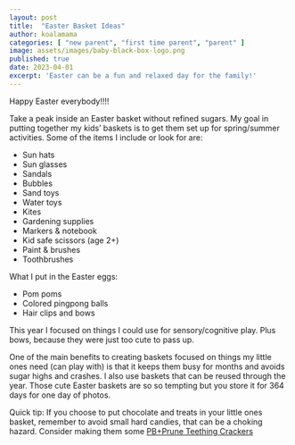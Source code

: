 ```yaml
---
layout: post
title:  "Easter Basket Ideas"
author: koalamama
categories: [ "new parent", "first time parent", "parent" ]
image: assets/images/baby-black-box-logo.png
published: true
date: 2023-04-01
excerpt: 'Easter can be a fun and relaxed day for the family!'
---
```


Happy Easter everybody!!!!


Take a peak inside an Easter basket without refined sugars. My goal in putting together my kids’ baskets is to get them set up for spring/summer activities.
Some of the items I include or look for are:

- Sun hats
- Sun glasses
- Sandals
- Bubbles
- Sand toys
- Water toys
- Kites
- Gardening supplies
- Markers & notebook
- Kid safe scissors (age 2+)
- Paint & brushes
- Toothbrushes


What I put in the Easter eggs:
- Pom poms
- Colored pingpong balls
- Hair clips and bows

This year I focused on things I could use for sensory/cognitive play. Plus bows, because they were just too cute to pass up.


One of the main benefits to creating baskets focused on things my little ones need (can play with) is that it keeps them busy for months and avoids sugar highs and crashes. I also use baskets that can be reused through the year. Those cute Easter baskets are so so tempting but you store it for 364 days for one day of photos.


Quick tip: If you choose to put chocolate and treats in your little ones basket, remember to avoid small hard candies, that can be a choking hazard. Consider making them some <a href="{{site.baseurl}}/pb-and-prune-teething-crackers">PB+Prune Teething Crackers</a>



<!-- Some quick links to basket items and ideas:
- 50Pcs/Pack Colored Ping Pong Balls 40mm 2.4g Entertainment Table Tennis Balls Mixed Colors for Game and Advertising https://a.co/d/d0jpLfv
- 900 PCS Pom Poms, Multicolor Bulk Pom Poms Arts and Crafts, Soft and Fluffy Craft Pom Poms, Assorted Sizes Pompoms, for Arts and Craf... https://a.co/d/8FM5jz6

LAYCOL Baby Swimming Float... https://www.amazon.com/dp/B083W3Q8SL?ref=ppx_pop_mob_ap_share

Baby Toothbrush Set, 6 Pcs Soft... https://www.amazon.com/dp/B01LZAGSIU?ref=ppx_pop_mob_ap_share

Aveeno Baby Continuous Protection... https://www.amazon.com/dp/B07CKM98S4?ref=ppx_pop_mob_ap_share


Kids Sun Hat with Neck Flap -... https://www.amazon.com/dp/B09134NJN5?ref=ppx_pop_mob_ap_share

6 Pairs Kids Gardening Gloves... https://www.amazon.com/dp/B0B51HXNTZ?ref=ppx_pop_mob_ap_share

The Children's Place Unisex-Child and Toddler Boys Buckle Sandals Slide https://a.co/d/irLo0GV

Bubble Machine Omibooy Bubbles for Kids, Outdoor Toys for Toddlers, Automatic Bubble Blower 5000+ Bubbles/min, Kids Toys Bubble Maker, Bubble Machine for Parties, Wedding, Birthday Gifts (Blue) https://a.co/d/37oOmrR -->
